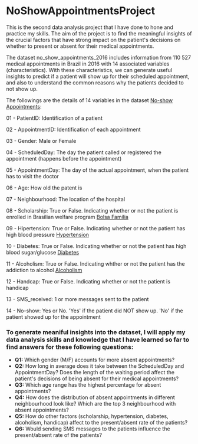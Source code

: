 # NoShowAppointmentsProject
This is the second data analysis project that I have done to hone and practice my skills. The aim of the project is to find the meaningful insights of the crucial factors that have strong impact on the patient's decisions on whether to present or absent for their medical appointments.

The dataset no_show_appointments_2016 includes information from 110 527 medical appointments in Brazil in 2016 with 14 associated variables (characteristics). With these characteristics, we can generate useful insights to predict if a patient will show up for their scheduled appointment, and also to understand the common reasons why the patients decided to not show up.

The followings are the details of 14 variables in the dataset [No-show Appointments](https://www.kaggle.com/joniarroba/noshowappointments):

01 - PatientID: Identification of a patient

02 - AppointmentID: Identification of each appointment

03 - Gender: Male or Female

04 - ScheduledDay: The day the patient called or registered the appointment (happens before the appointment)

05 - AppointmentDay: The day of the actual appointment, when the patient has to visit the doctor

06 - Age: How old the patent is

07 - Neighbourhood: The location of the hospital

08 - Scholarship: True or False. Indicating whether or not the patient is enrolled in Brasilian welfare program [Bolsa Família](https://en.wikipedia.org/wiki/Bolsa_Fam%C3%ADlia)

09 - Hipertension: True or False. Indicating whether or not the patient has high blood pressure [Hypertension](https://www.cdc.gov/bloodpressure/about.htm#:~:text=High%20blood%20pressure%2C%20also%20called,blood%20pressure%20(or%20hypertension))

10 - Diabetes: True or False. Indicating whether or not the patient has high blood sugar/glucose [Diabetes](https://www.niddk.nih.gov/health-information/diabetes/overview/what-is-diabetes#:~:text=Diabetes%20is%20a%20disease%20that,to%20be%20used%20for%20energy.)

11 - Alcoholism: True or False. Indicating whther or not the patient has the addiction to alcohol [Alcoholism](https://en.wikipedia.org/wiki/Alcoholism)

12 - Handcap: True or False. Indicating whether or not the patient is handicap

13 - SMS_received: 1 or more messages sent to the patient

14 - No-show: Yes or No. 'Yes' if the patient did NOT show up. 'No' if the patient showed up for the appointment


### To generate meaniful insights into the dataset, I will apply my data analysis skills and knowledge that I have learned so far to find answers for these following questions:
- **Q1:** Which gender (M/F) accounts for more absent appointments?
- **Q2:** How long in average does it take between the ScheduledDay and AppointmentDay? Does the length of the waiting period affect the patient's decisions of being absent for their medical appointments?
- **Q3:** Which age range has the highest percentage for absent appointments?
- **Q4:** How does the distribution of absent appointments in different neighbourhood look like? Which are the top 3 neighbourhood with absent appointments?
- **Q5:** How do other factors (scholarship, hypertension, diabetes, alcoholism, handicap) affect to the present/absent rate of the patients?
- **Q6:** Would sending SMS messages to the patients influence the present/absent rate of the patients?
